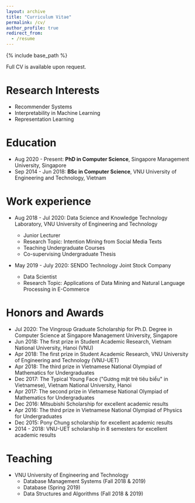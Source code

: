 ```yaml
---
layout: archive
title: "Curriculum Vitae"
permalink: /cv/
author_profile: true
redirect_from:
  - /resume
---
```


{% include base_path %}

<head>
    <style>
        .hide {
          display: none;
        }
        .display:hover + .hide {
          display: block;
          color: blue;
        }
    </style>
</head>

<div class="display">Full <a>CV</a> is available upon request.<br></div>
<div class="hide">Drop me an email if you are interested</div>


Research Interests
======
* Recommender Systems
* Interpretability in Machine Learning
* Representation Learning

Education
======
* Aug 2020 - Present: <b>PhD in Computer Science</b>, Singapore Management University, Singapore
* Sep 2014 - Jun 2018: <b>BSc in Computer Science</b>, VNU University of Engineering and Technology, Vietnam

Work experience
======
* Aug 2018 - Jul 2020: Data Science and Knowledge Technology Laboratory, VNU University of Engineering and Technology
  * Junior Lecturer
  * Research Topic: Intention Mining from Social Media Texts
  * Teaching Undergraduate Courses
  * Co-supervising Undergraduate Thesis

* May 2019 - July 2020: SENDO Technology Joint Stock Company
  * Data Scientist
  * Research Topic: Applications of Data Mining and Natural Language Processing in E-Commerce
  
Honors and Awards
=====
* Jul 2020: The Vingroup Graduate Scholarship for Ph.D. Degree in Computer Science at Singapore Management University, Singapore
* Jun 2018: The first prize in Student Academic Research, Vietnam National University, Hanoi (VNU)
* Apr 2018: The first prize in Student Academic Research, VNU University of Engineering and Technology (VNU-UET)
* Apr 2018: The third prize in Vietnamese National Olympiad of Mathematics for Undergraduates
* Dec 2017: The Typical Young Face ("Gương mặt trẻ tiêu biểu" in Vietnamese), Vietnam National University, Hanoi
* Apr 2017: The second prize in Vietnamese National Olympiad of Mathematics for Undergraduates
* Dec 2016: Mitsubishi Scholarship for excellent academic results
* Apr 2016: The third prize in Vietnamese National Olympiad of Physics for Undergraduates
* Dec 2015: Pony Chung scholarship for excellent academic results
* 2014 - 2018: VNU-UET scholarship in 8 semesters for excellent academic results
  
Teaching
======
  * VNU University of Engineering and Technology
    * Database Management Systems (Fall 2018 & 2019)
    * Database (Spring 2019)
    * Data Structures and Algorithms (Fall 2018 & 2019)
